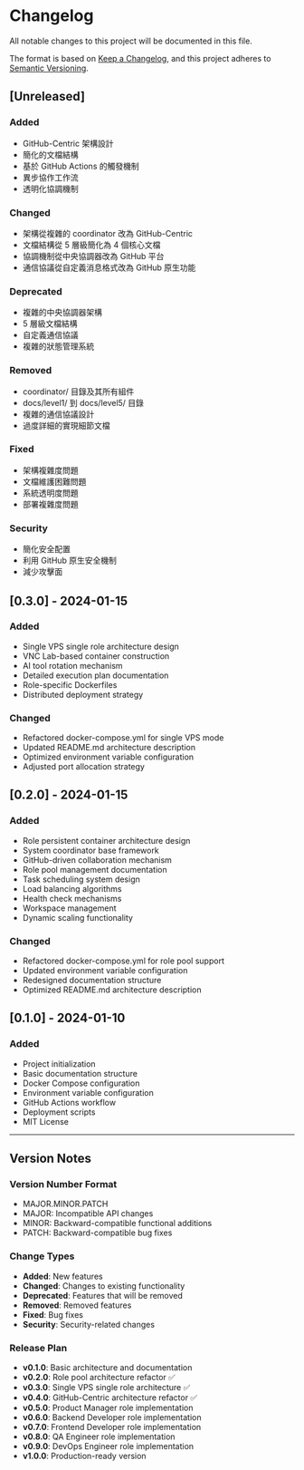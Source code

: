 # Changelog

All notable changes to this project will be documented in this file.

The format is based on [Keep a Changelog](https://keepachangelog.com/en/1.0.0/),
and this project adheres to [Semantic Versioning](https://semver.org/spec/v2.0.0.html).

## [Unreleased]

### Added
- GitHub-Centric 架構設計
- 簡化的文檔結構
- 基於 GitHub Actions 的觸發機制
- 異步協作工作流
- 透明化協調機制

### Changed
- 架構從複雜的 coordinator 改為 GitHub-Centric
- 文檔結構從 5 層級簡化為 4 個核心文檔
- 協調機制從中央協調器改為 GitHub 平台
- 通信協議從自定義消息格式改為 GitHub 原生功能

### Deprecated
- 複雜的中央協調器架構
- 5 層級文檔結構
- 自定義通信協議
- 複雜的狀態管理系統

### Removed
- coordinator/ 目錄及其所有組件
- docs/level1/ 到 docs/level5/ 目錄
- 複雜的通信協議設計
- 過度詳細的實現細節文檔

### Fixed
- 架構複雜度問題
- 文檔維護困難問題
- 系統透明度問題
- 部署複雜度問題

### Security
- 簡化安全配置
- 利用 GitHub 原生安全機制
- 減少攻擊面

## [0.3.0] - 2024-01-15

### Added
- Single VPS single role architecture design
- VNC Lab-based container construction
- AI tool rotation mechanism
- Detailed execution plan documentation
- Role-specific Dockerfiles
- Distributed deployment strategy

### Changed
- Refactored docker-compose.yml for single VPS mode
- Updated README.md architecture description
- Optimized environment variable configuration
- Adjusted port allocation strategy

## [0.2.0] - 2024-01-15

### Added
- Role persistent container architecture design
- System coordinator base framework
- GitHub-driven collaboration mechanism
- Role pool management documentation
- Task scheduling system design
- Load balancing algorithms
- Health check mechanisms
- Workspace management
- Dynamic scaling functionality

### Changed
- Refactored docker-compose.yml for role pool support
- Updated environment variable configuration
- Redesigned documentation structure
- Optimized README.md architecture description

## [0.1.0] - 2024-01-10

### Added
- Project initialization
- Basic documentation structure
- Docker Compose configuration
- Environment variable configuration
- GitHub Actions workflow
- Deployment scripts
- MIT License

---

## Version Notes

### Version Number Format
- MAJOR.MINOR.PATCH
- MAJOR: Incompatible API changes
- MINOR: Backward-compatible functional additions
- PATCH: Backward-compatible bug fixes

### Change Types
- **Added**: New features
- **Changed**: Changes to existing functionality
- **Deprecated**: Features that will be removed
- **Removed**: Removed features
- **Fixed**: Bug fixes
- **Security**: Security-related changes

### Release Plan
- **v0.1.0**: Basic architecture and documentation
- **v0.2.0**: Role pool architecture refactor ✅
- **v0.3.0**: Single VPS single role architecture ✅
- **v0.4.0**: GitHub-Centric architecture refactor ✅
- **v0.5.0**: Product Manager role implementation
- **v0.6.0**: Backend Developer role implementation
- **v0.7.0**: Frontend Developer role implementation
- **v0.8.0**: QA Engineer role implementation
- **v0.9.0**: DevOps Engineer role implementation
- **v1.0.0**: Production-ready version 